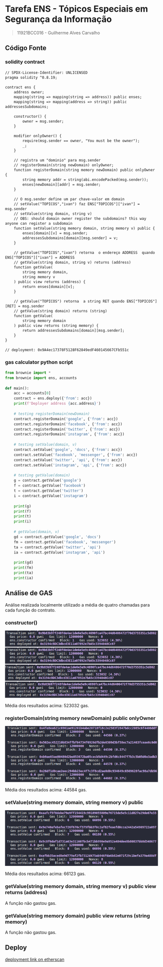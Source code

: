 # Tarefa ENS - Tópicos Especiais em Segurança da Informação

> 11921BCC016 - Guilherme Alves Carvalho

## Código Fonte

### solidity contract

```solidity
// SPDX-License-Identifier: UNLICENSED
pragma solidity ^0.8.19;

contract ens {
    address owner;
    mapping(string => mapping(string => address)) public enses;
    mapping(string => mapping(address => string)) public addressesSubdomains;

    constructor() {
        owner = msg.sender;
    }

    modifier onlyOwner() {
        require(msg.sender == owner, "You must be the owner");
        _;
    }

    // registra um "dominio" para msg.sender
    // registerDomain(string newDomain) onlyOwner;
    function registerDomain(string memory newDomain) public onlyOwner {
        string memory addr = string(abi.encodePacked(msg.sender));
        enses[newDomain][addr] = msg.sender;
    }

    // O msg.sender define um par chave-valor em domain
    // setValue("TOPICOS","ivan") faz ENS["TOPICOS"]["ivan"] = msg.sender
    // setValue(string domain, string v)
    // OBS: should domain owner register the subdomains? this way anyone can register a subdomain
    function setValue(string memory domain, string memory v) public {
        enses[domain][v] = msg.sender;
        addressesSubdomains[domain][msg.sender] = v;
    }

    // getValue("TOPICOS","ivan") retorna  o endereço ADDRESS  quando ENS["TOPICOS"]["ivan"] = ADDRESS
    // getValue(string domain, string v) returns (address)
    function getValue(
        string memory domain,
        string memory v
    ) public view returns (address) {
        return enses[domain][v];
    }

    // getValue("TOPICOS") retorna  a string RET quando ENS["TOPICOS"][RET] = msg.sender
    // getValue(string domain) returns (string)
    function getValue(
        string memory domain
    ) public view returns (string memory) {
        return addressesSubdomains[domain][msg.sender];
    }
}

// deployment: 0x9A4ec17378F5128F62849edF460145667CFb551c
```

### gas calculator python script

```python
from brownie import *
from brownie import ens, accounts

def main():
    acc = accounts[0]
    contract = ens.deploy({'from': acc})
    print(f'Deployer address {acc.address}')

    # testing registerDomain(newDomain)
    contract.registerDomain('google', {'from': acc})
    contract.registerDomain('facebook', {'from': acc})
    contract.registerDomain('twitter', {'from': acc})
    contract.registerDomain('instagram', {'from': acc})

    # testing setValue(domain, v)
    contract.setValue('google', 'docs', {'from': acc})
    contract.setValue('facebook', 'messenger', {'from': acc})
    contract.setValue('twitter', 'api', {'from': acc})
    contract.setValue('instagram', 'api', {'from': acc})

    # testing getValue(domain)
    g = contract.getValue('google')
    f = contract.getValue('facebook')
    t = contract.getValue('twitter')
    i = contract.getValue('instagram')

    print(g)
    print(f)
    print(t)
    print(i)

    # getValue(domain, v)
    gd = contract.getValue('google', 'docs')
    fm = contract.getValue('facebook', 'messenger')
    ta = contract.getValue('twitter', 'api')
    ia = contract.getValue('instagram', 'api')

    print(gd)
    print(fm)
    print(ta)
    print(ia)

```

## Análise de GAS

Análise realizada localmente utilizado a média de quatro chamadas para cada função do contrato.

### constructor()

![constructor_gas1](images/constructor_gas1.png)
![constructor_gas2](images/constructor_gas2.png)
![constructor_gas3](images/constructor_gas3.png)
![constructor_gas4](images/constructor_gas4.png)

Média dos resultados acima: 523032 gas.

### registerDomain(string memory newDomain) public onlyOwner

![registerDomain_gas](images/registerDomain_gas.png)

Média dos resultados acima: 44584 gas.

### setValue(string memory domain, string memory v) public

![setValue_gas](images/setValue_gas.png)

Média dos resultados acima: 66123 gas.

### getValue(string memory domain, string memory v) public view returns (address)

A função não gastou gas.

### getValue(string memory domain) public view returns (string memory)

A função não gastou gas.

## Deploy

[deployment link on etherscan](https://sepolia.etherscan.io/address/0x9A4ec17378F5128F62849edF460145667CFb551c)
